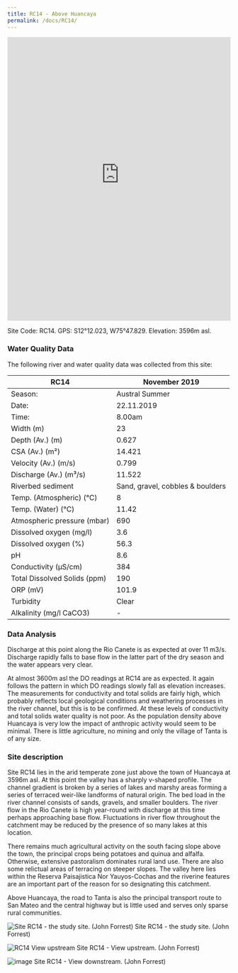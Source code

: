```yaml
---
title: RC14 - Above Huancaya
permalink: /docs/RC14/
---
```


<iframe width="100%" height="640" allowfullscreen style="border-style:none;" src="https://cavep-undc-hosting.netlify.com/sites/RC14/app-files/"></iframe>

Site Code: RC14.  GPS: S12°12.023, W75°47.829. Elevation: 3596m asl.

### Water Quality Data

The following river and water quality data was collected from this site:

| RC14                         | November 2019                 | 
|------------------------------|-------------------------------|
| Season:                      | Austral Summer                |
| Date:                        | 22.11.2019                    |
| Time:                        | 8.00am                       |
| Width (m)                    | 23                            |
| Depth (Av.) (m)              | 0.627                         |
| CSA (Av.) (m²)               | 14.421                         |
| Velocity (Av.) (m/s)         | 0.799                        |
| Discharge (Av.) (m³/s)       | 11.522                       |
| Riverbed sediment            | Sand, gravel, cobbles & boulders |
| Temp. (Atmospheric) (°C)     | 8                             |
| Temp. (Water) (°C)           | 11.42                         |
| Atmospheric pressure (mbar)  | 690                           |
| Dissolved oxygen (mg/l)      | 3.6                           |
| Dissolved oxygen (%)         | 56.3                          |
| pH                           | 8.6                           |
| Conductivity (µS/cm)         | 384                           |
| Total Dissolved Solids (ppm) | 190                           |
| ORP (mV)                     | 101.9                         |
| Turbidity                    | Clear                         |
| Alkalinity (mg/l CaCO3)      |   -  |

### Data Analysis
Discharge at this point along the Rio Canete is as expected at over 11 m3/s. Discharge rapidly falls to base flow in the latter part of the dry season and the water appears very clear.                                                                                       

At almost 3600m asl the DO readings at RC14 are as expected. It again follows the pattern in which DO readings slowly fall as elevation increases. The measurements for conductivity and total solids are fairly high, which probably reflects local geological conditions and weathering processes in the river channel, but this is to be confirmed. At these levels of conductivity and total solids water quality is not poor. As the population density above Huancaya is very low the impact of anthropic activity would seem to be minimal. There is little agriculture, no mining and only the village of Tanta is of any size. 

### Site description
Site RC14 lies in the arid temperate zone just above the town of Huancaya at 3596m asl. At this point the valley has a sharply v-shaped profile. The channel gradient is broken by a series of lakes and marshy areas forming a series of terraced weir-like landforms of natural origin. The bed load in the river channel consists of sands, gravels, and smaller boulders. The river flow in the Rio Canete is high year-round with discharge at this time perhaps approaching base flow. Fluctuations in river flow throughout the catchment may be reduced by the presence of so many lakes at this location. 

There remains much agricultural activity on the south facing slope above the town, the principal crops being potatoes and quinua and alfalfa. Otherwise, extensive pastoralism dominates rural land use. There are also some relictual areas of terracing on steeper slopes. The valley here lies within the Reserva Paisajistica Nor Yauyos-Cochas and the riverine features are an important part of the reason for so designating this catchment. 

Above Huancaya, the road to Tanta is also the principal transport route to San Mateo and the central highway but is little used and serves only sparse rural communities.


![Site RC14 - the study site. (John Forrest)](/assets/SiteDescriptions/RC14/RC14Site.jpg)
Site RC14 - the study site. (John Forrest)


![RC14 View upstream](/assets/SiteDescriptions/RC14/RC14Viewupstream.jpg)
Site RC14 - View upstream. (John Forrest)


![image](/assets/SiteDescriptions/RC14/RC14Viewdownstream.jpg)
Site RC14 - View downstream. (John Forrest)

